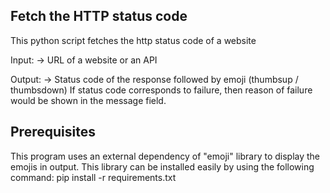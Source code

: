 ## Fetch the HTTP status code

This python script fetches the http status code of a website 

Input: 
-> URL of a website or an API

Output:
-> Status code of the response followed by emoji (thumbsup / thumbsdown)
If status code corresponds to failure, then reason of failure would be shown in the message field.

## Prerequisites

This program uses an external dependency of "emoji" library to display the emojis in output.
This library can be installed easily by using the following command:
pip install -r requirements.txt

